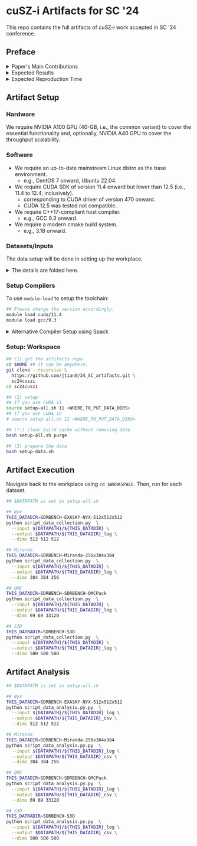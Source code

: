 # cuSZ-i Artifacts for SC '24

This repo contains the full artifacts of cuSZ-i work accepted in SC '24 conference.

## Preface
<details>
<summary>
Paper's Main Contributions
</summary>

- `C_1` We develop a GPU-optimized interpolation-based data predictor *G-Interp* with highly parallelized efficient interpolation, which can present excellent data prediction accuracy.
- `C_2` We design a lightweight interpolation auto-tuning kernel for GPU interpolation to optimize both the performance and compression quality of cuSZ-*i*.
- `C_3` We improve the implementation of GPU-based Huffman encoding and import a new lossless module to reduce its encoding redundancy further.
- `C_4` cuSZ-*i* improves compression ratio over other state-of-the-art GPU-based scientific lossy compressors by up to 476\% under the same error bound or PSNR. Meanwhile, it preserves a compression throughput of the same magnitude as other GPU compressors.

</details>

<details>
<summary>
Expected Results
</summary>
With the provided setup, the artifacts reproduce the experimental results reported in the paper, verifying cuSZ-*i*'s high compression ratio and quality and moderate throughput.
</details>

<details>
<summary>
Expected Reproduction Time
</summary>
Normally,

- The setup can be completed in 10 minutes.
- The executions should take 1 hour.
- The analysis can take a few minutes.

In case of the compatibility issue, we *alternatively* provide the `spack` installation instruction to replicate our tested environment:

- Please refer to the installation section for details.
- The \emph{alternative} Spack installation/deployment significantly increases the setup time to one hour due to building everything from the source code.
- The time for executions and the analysis remains unchanged.

</details>

## Artifact Setup

### Hardware

We require NVIDIA A100 GPU (40-GB, i.e., the common variant) to cover the essential functionality and, optionally, NVIDIA A40 GPU to cover the throughput scalability.

### Software

- We require an up-to-date mainstream Linux distro as the base environment.
  - e.g., CentOS 7 onward, Ubuntu 22.04.
- We require CUDA SDK of version 11.4 onward but lower than 12.5 (i.e., 11.4 to 12.4, inclusively).
  - corresponding to CUDA driver of version 470 onward.
  - CUDA 12.5 was tested not compatible.
- We require C++17-compliant host compiler.
  - e.g., GCC 9.3 onward.
- We require a modern cmake build system.
  - e.g., 3.18 onward. 


### Datasets/Inputs

The data setup will be done in setting up the workplace. 

<details>
<summary>
The details are folded here.
</summary>

- JHTDB 
  - Though hosted on https://turbulence.pha.jhu.edu/ as open data, it requires a token to access the data, which prohibits us from automating the data preprocessing. Thus, we don't include JHTDB datafields for the artifacts.
- Miranda, Nyx, QMCPack, S3D 
  - hosted on https://sdrbench.github.io
- RTM data are from proprietary simulations
  - which are not open to the public.
  - We exclude the use of RTM in this artifact.

</details>  

### Setup Compilers

To use `module-load` to setup the toolchain:

```bash
## Please change the version accordingly.
module load cuda/11.4
module load gcc/9.3
````

<details>
<summary>
Alternative Compiler Setup using Spack 
</summary>

```bash
cd $HOME
git clone -c feature.manyFiles=true \
https://github.com/spack/spack.git
## Now, initialize Spack on terminal start
## It is recommended to add the next line to
## "$HOME/.bashrc" or "$HOME/.zshrc"
. $HOME/spack/share/spack/setup-env.sh
## For other shells, please refer to the
## instruction by typing (quotes not included)
## "$HOME/spack/bin/spack load"
spack compiler find
spack install gcc@9.3.0
spack install cuda@12.4.4%gcc@9.3.0

spack load gcc@9.3.0 cuda@12.4.4
export LD_LIBRARY_PATH=$(dirname $(which nvcc))/../lib64:$LD_LIBRARY_PATH
```

</details>

### Setup: Workspace

```bash
## (1) get the artifacts repo
cd $HOME ## It can be anywhere.
git clone --recursive \
  https://github.com/jtian0/24_SC_artifacts.git \
  sc24cuszi
cd sc24cuszi

## (2) setup
## If you use CUDA 11
source setup-all.sh 11 <WHERE_TO_PUT_DATA_DIRS>
## If you use CUDA 12
# source setup-all.sh 12 <WHERE_TO_PUT_DATA_DIRS>

## (!!) clear build cache without removing data
bash setup-all.sh purge

## (3) prepare the data
bash setup-data.sh
```

## Artifact Execution

Navigate back to the workplace using `cd $WORKSPACE`. Then, run for each dataset.

```bash
## $DATAPATH is set in setup-all.sh

## Nyx
THIS_DATADIR=SDRBENCH-EXASKY-NYX-512x512x512
python script_data_collection.py  \
  --input ${DATAPATH}/${THIS_DATADIR} \
  --output $DATAPATH/${THIS_DATADIR}_log \
  --dims 512 512 512

## Miranda
THIS_DATADIR=SDRBENCH-Miranda-256x384x384
python script_data_collection.py  \
  --input ${DATAPATH}/${THIS_DATADIR} \
  --output $DATAPATH/${THIS_DATADIR}_log \
  --dims 384 384 256

## QMC
THIS_DATADIR=SDRBENCH-SDRBENCH-QMCPack
python script_data_collection.py  \
  --input ${DATAPATH}/${THIS_DATADIR} \
  --output $DATAPATH/${THIS_DATADIR}_log \
  --dims 69 69 33120

## S3D
THIS_DATRADIR=SDRBENCH-S3D
python script_data_collection.py  \
  --input ${DATAPATH}/${THIS_DATADIR} \
  --output $DATAPATH/${THIS_DATADIR}_log \
  --dims 500 500 500
```


## Artifact Analysis

```bash
## $DATAPATH is set in setup-all.sh

## Nyx
THIS_DATADIR=SDRBENCH-EXASKY-NYX-512x512x512
python script_data_analysis.py.py  \
  --input ${DATAPATH}/${THIS_DATADIR}_log \
  --output $DATAPATH/${THIS_DATADIR}_csv \
  --dims 512 512 512

## Miranda
THIS_DATADIR=SDRBENCH-Miranda-256x384x384
python script_data_analysis.py.py  \
  --input ${DATAPATH}/${THIS_DATADIR}_log \
  --output $DATAPATH/${THIS_DATADIR}_csv \
  --dims 384 384 256

## QMC
THIS_DATADIR=SDRBENCH-SDRBENCH-QMCPack
python script_data_analysis.py.py  \
  --input ${DATAPATH}/${THIS_DATADIR}_log \
  --output $DATAPATH/${THIS_DATADIR}_csv \
  --dims 69 69 33120

## S3D
THIS_DATRADIR=SDRBENCH-S3D
python script_data_analysis.py.py  \
  --input ${DATAPATH}/${THIS_DATADIR}_log \
  --output $DATAPATH/${THIS_DATADIR}_csv \
  --dims 500 500 500
```

<!-- ## Installation

```bash
git clone https://github.com/jtian0/bitcomp_lossless_example.git
cd bitcomp_lossless_example

## python setup.py [CUDA/NVCC VERSION: 11 or 12]
## Can be identified using `nvcc --version`
python setup.py 12
```

Before running, we need to setup `LD_LIBRARY_PATH`

```bash
# if it is `python setup.py 12`
export LD_LIBRARY_PATH=$(pwd)/nvcomp3.0.5-cuda12/lib:$LD_LIBRARY_PATH    
# if it is `python setup.py 11`
#export LD_LIBRARY_PATH=$(pwd)/nvcomp3.0.5-cuda11/lib:$LD_LIBRARY_PATH    
```

### Compression
To compress a file with Bitcomp, use the following command:

```bash
./bitcomp_example -c /path/to/file
```

This will compress the file located at `/path/to/file` using Bitcomp's lossless compression algorithm. The compressed file name is `/path/to/file.bitcomp`.

### Decompression
To decompress a file that has been compressed using Bitcomp, use the command:

```bash
./bitcomp_example -d /path/to/compressed/file
```

Here, `/path/to/compressed/file` is the path to the file that you want to decompress. The decompressed file name is `/path/to/compressed/file.decompressed`.

### Roundtrip Verification
For a roundtrip process (compress and then decompress a file), and to verify the integrity and correctness of the process, use:

```bash
./bitcomp_example -r /path/to/file
```

This command performs both compression and decompression on `/path/to/file`, allowing you to verify that the original file and the decompressed file are identical.

## Case Study with cuSZ-Interp

Please refer to the [artifact of cuSZ with interpolation](https://github.com/Meso272/cusz-I). Please also refer to [our arXiv'ed paper in submission](https://arxiv.org/pdf/2312.05492.pdf). The synopisis of setting up cuSZ-I is as follows. 
```bash
# In the desired root directory
git clone https://github.com/Meso272/cusz-I.git cusz-interp
cd cusz-interp && mkdir build && cd build

cmake .. \
    -DPSZ_BACKEND=cuda \
    -DPSZ_BUILD_EXAMPLES=on \
    -DCMAKE_CUDA_ARCHITECTURES="70;80;86" \
    -DCMAKE_BUILD_TYPE=Release \
    -DCMAKE_COLOR_DIAGNOSTICS=on \
#    -DCMAKE_INSTALL_PREFIX=[/path/to/install/dir]
make -j

# type cuszi (inside its build dir) for the quick help
```

In the case study, we perform `cuszi` compression to have the scientific data encoded with Huffman codec. Then, the output of `cuszi` is the input of `bitcomp_example`. The final compress ratio is `CR-cusz` multiplied by `CR-bitcomp`. 

```bash
## using default Spline predictor
cuszi -t f32 -m r2r -e [ErrorBound] -i [/PATH/TO/DATA] -l [X]x[Y]x[Z] -z --report time
cuszi -i [/PATH/TO/DATA].cusza -x --report time --compare [/PATH/TO/DATA]

## using Lorenzo predictor for comparison
cuszi -t f32 -m r2r -e [ErrorBound] -i [/PATH/TO/DATA] -l [X]x[Y]x[Z] -z --report time -- predictor lorenzo
cuszi -i [/PATH/TO/DATA].cusza -x --report time --compare [/PATH/TO/DATA]
```

- The output of `cuszi`-compress is `<original filname>.cusza`
- The output of `cuszi`-decompress is `<original filname>.cuszx`
- To see the complete pipeline demonstration (`cuszi` + `bitcomp`) 

  ```bash
  `bitcomp_example -c /path/to/<original filename>.cusza`
  ```



It is also worth noting that 1) the input size of `bitcomp` is sufficiently small, so that appending `bitcomp` will not noticeably decrease the end-to-end throughput; 2) while `cuszi` may not be the fastest in processing, its high compression ratio offers significant benefits in data transfer rates, making it a preferred choice in certain scientific applications with frequent data movements. 

We are also working on a substitution dictionary-like codec to propriatery bitcomp, which is supposed to enable better integration. -->
